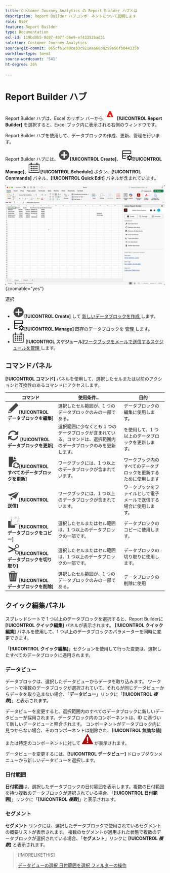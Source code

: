 ```yaml
---
title: Customer Journey Analytics の Report Builder ハブとは
description: Report Builder ハブコンポーネントについて説明します
role: User
feature: Report Builder
type: Documentation
exl-id: 119bd0b5-0d07-407f-b6e9-ef43352bad31
solution: Customer Journey Analytics
source-git-commit: 065cf61d80ceb3c921ea666ba299e56fb044335b
workflow-type: tm+mt
source-wordcount: '541'
ht-degree: 26%

---
```


# Report Builder ハブ

Report Builder ハブは、Excel のリボン バーから ![AdobeLogoRedonWhite](/help/assets/icons/AdobeLogoRedOnWhite.svg) **[!UICONTROL Report Builder]** を選択すると、Excel ブック内に表示される右側のウィンドウです。

Report Builder ハブを使用して、データブロックの作成、更新、管理を行います。

Report Builder ハブには、![AddCircle](/help/assets/icons/AddCircle.svg)**[!UICONTROL Create]**、![TableManage](/help/assets/icons/TableManage.svg)**[!UICONTROL Manage]**、![Calendar](/help/assets/icons/Calendar.svg)**[!UICONTROL Schedule]** ボタン、**[!UICONTROL Commands]** パネル、**[!UICONTROL Quick Edit]** パネルが含まれています。

![Report Builder ハブ ](assets/hub51.png){zoomable="yes"}


選択

* ![AddCircle](/help/assets/icons/AddCircle.svg)**[!UICONTROL Create]** して [ 新しいデータブロックを作成 ](create-a-data-block.md) します。
* ![TableManage](/help/assets/icons/TableManage.svg)**[!UICONTROL Manage]** 既存のデータブロックを [ 管理 ](manage-reportbuilder.md) します。
* ![ カレンダー ](/help/assets/icons/Calendar.svg) **[!UICONTROL スケジュール]**&#x200B;[ ワークブックをメールで送信するスケジュールを管理 ](schedule-reportbuilder.md) します。

## コマンドパネル

**[!UICONTROL コマンド]** パネルを使用して、選択したセルまたは以前のアクションと互換性のあるコマンドにアクセスします。

| コマンド | 使用条件... | 目的 |
|------|------------------|--------|
| ![ 編集 ](/help/assets/icons/Edit.svg)**[!UICONTROL データブロックを編集]** | 選択したセル範囲が、1 つのデータブロックのみの一部である。 | データブロックの編集に使用します。 |
| ![ 更新 ](/help/assets/icons/Refresh.svg) **[!UICONTROL データブロックを更新]** | 選択範囲に少なくとも 1 つのデータブロックが含まれている。コマンドは、選択範囲内のデータブロックのみを更新します。 | を使用して、1 つ以上のデータブロックを更新します。 |
| ![DocumentRefresh](/help/assets/icons/DocumentRefresh.svg)**[!UICONTROL すべてのデータブロックを更新]** | ワークブックには、1 つ以上のデータブロックが含まれています。 | ワークブック内のすべてのデータブロックを更新するために使用します |
| ![ ワークブックを送信 ](/help/assets/icons/Send.svg)**[!UICONTROL 送信]** | ワークブックには、1 つ以上のデータブロックが含まれています。 | ワークブックをファイルとして電子メールで送信する場合に使用します。 |
| ![ コピー ](/help/assets/icons/Copy.svg)**[!UICONTROL データブロックをコピー]** | 選択したセルまたはセル範囲は、1 つ以上のデータブロックの一部です。 | データブロックのコピーに使用します。 |
| ![ 切り取り ](/help/assets/icons/Cut.svg)**[!UICONTROL データブロックを切り取り]** | 選択したセルまたはセル範囲は、1 つ以上のデータブロックの一部です。 | データブロックの切り取りに使用します。 |
| ![ 削除 ](/help/assets/icons/Delete.svg)**[!UICONTROL データブロックを削除]** | 選択したセル範囲が、1 つのデータブロックのみの一部である。 | データブロックの削除に使用 |

## クイック編集パネル

スプレッドシートで 1 つ以上のデータブロックを選択すると、Report Builderに **[!UICONTROL クイック編集]** パネルが表示されます。 **[!UICONTROL クイック編集]** パネルを使用して、1 つ以上のデータブロックのパラメーターを同時に変更できます。

「**[!UICONTROL クイック編集]**」セクションを使用して行った変更は、選択したすべてのデータブロックに適用されます。

### データビュー

データブロックは、選択したデータビューからデータを取り込みます。 ワークシートで複数のデータブロックが選択されていて、それらが同じデータビューからデータを取り込まない場合、「**データビュー**」リンクに「**[!UICONTROL _複数_]**」と表示されます。

データビューを変更すると、選択範囲内のすべてのデータブロックに新しいデータビューが採用されます。データブロック内のコンポーネントは、ID に基づいて新しいデータビューと照合されます。 コンポーネントがデータブロック内に見つからない場合、そのコンポーネントは削除され、**[!UICONTROL 無効な値]** または特定のコンポーネントに対して ![AlertRed](/help/assets/icons/AlertRed.svg) が表示されます。

データビューを変更するには、**[!UICONTROL データビュー]** ドロップダウンメニューから新しいデータビューを選択します。


### 日付範囲

**日付範囲**&#x200B;は、選択したデータブロックの日付範囲を表示します。複数の日付範囲を持つ複数のデータブロックが選択されている場合、「**[!UICONTROL 日付範囲]**」リンクに「**[!UICONTROL _複数_]**」と表示されます。

### セグメント

**セグメント** リンクには、選択したデータブロックで使用されているセグメントの概要リストが表示されます。 複数のセグメントが適用された状態で複数のデータブロックが選択されている場合、「**セグメント**」リンクに **[!UICONTROL _複数_]** と表示されます。

>[!MORELIKETHIS]
>
>[ データビューの選択 ](select-data-view.md)
>[日付範囲を選択 ](select-date-range.md)
>[フィルターの操作 ](work-with-filters.md)
>
